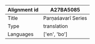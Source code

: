 |Alignment id | A27BA5085
| --- | --- 
|Title | Parṇaśavarī Series 
|Type | translation
|Languages | ['en', 'bo']